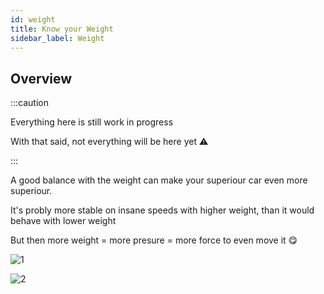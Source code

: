 ```yaml
---
id: weight
title: Know your Weight
sidebar_label: Weight
---
```


## Overview

:::caution

Everything here is still work in progress

With that said, not everything will be here yet ⚠

:::

A good balance with the weight can make your superiour car even more superiour.

It's probly more stable on insane speeds with higher weight, than it would behave with lower weight

But then more weight = more presure = more force to even move it 😋

![1](/gmod_img/kyt/gmod_JYorJ5PXk5.jpg)

![2](/gmod_img/kyt/gmod_ynYwV2VKOr.jpg)

